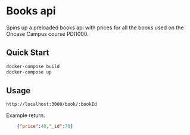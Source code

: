 # Books api

Spins up a preloaded books api with prices for all the books used on the Oncase Campus course PDI1000.

## Quick Start

```bash
docker-compose build
docker-compose up
```
## Usage

`http://localhost:3000/book/:bookId`

Example return:

```json
    {"price":40,"_id":70}
```